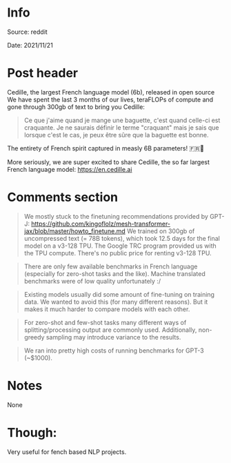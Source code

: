 # Info
Source: reddit

Date: 2021/11/21

# Post header
Cedille, the largest French language model (6b), released in open source  
We have spent the last 3 months of our lives, teraFLOPs of compute and gone through 300gb of text to bring you Cedille:

>Ce que j'aime quand je mange une baguette, c'est quand celle-ci est craquante. Je ne saurais définir le terme "craquant" mais je sais que lorsque c'est le cas, je peux être sûre que la baguette est bonne.

The entirety of French spirit captured in measly 6B parameters! 🇫🇷🥖

More seriously, we are super excited to share Cedille, the so far largest French language model: https://en.cedille.ai

# Comments section

>We mostly stuck to the finetuning recommendations provided by GPT-J: https://github.com/kingoflolz/mesh-transformer-jax/blob/master/howto_finetune.md
>We trained on 300gb of uncompressed text (= 78B tokens), which took 12.5 days for the final model on a v3-128 TPU.
>The Google TRC program provided us with the TPU compute. There's no public price for renting v3-128 TPU.

>There are only few available benchmarks in French language (especially for zero-shot tasks and the like). Machine translated benchmarks were of low quality unfortunately :/

>Existing models usually did some amount of fine-tuning on training data. We wanted to avoid this (for many different reasons). But it makes it much harder to compare models with each other.

>For zero-shot and few-shot tasks many different ways of splitting/processing output are commonly used. Additionally, non-greedy sampling may introduce variance to the results.

>We ran into pretty high costs of running benchmarks for GPT-3 (~$1000).

# Notes
None

# Though:
Very useful for fench based NLP projects.